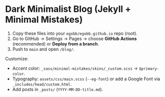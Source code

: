 # Dark Minimalist Blog (Jekyll + Minimal Mistakes)

1) Copy these files into your `egobb/egobb.github.io` repo (root).
2) Go to GitHub → Settings → Pages → choose **GitHub Actions** (recommended) or **Deploy from a branch**.
3) Push to `main` and open `/blog/`.

Customize:
- Accent color: `_sass/minimal-mistakes/skins/_custom.scss` → `$primary-color`.
- Typography: `assets/css/main.scss` (`--eg-font`) or add a Google Font via `_includes/head/custom.html`.
- Add posts in `_posts/` (`YYYY-MM-DD-title.md`).
